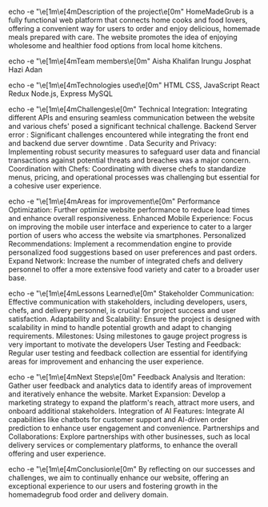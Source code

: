 echo -e "\e[1m\e[4mDescription of the project\e[0m"
HomeMadeGrub is a fully functional web platform that connects home cooks and food lovers, offering a convenient way for users to order and enjoy delicious, homemade meals prepared with care. The website promotes the idea of enjoying wholesome and healthier food options from local home kitchens.

echo -e "\e[1m\e[4mTeam members\e[0m"
Aisha Khalifan 
Irungu Josphat
Hazi Adan


echo -e "\e[1m\e[4mTechnologies used\e[0m"
HTML
CSS,
JavaScript
React
Redux
Node.js, Express
MySQL

echo -e "\e[1m\e[4mChallenges\e[0m"
Technical Integration: Integrating different APIs and ensuring seamless communication between the website and various chefs'  posed a significant technical challenge.
Backend Server error : Significant challenges encountered while integrating the front end and backend due server downtime .
Data Security and Privacy: Implementing robust security measures to safeguard user data and financial transactions against potential threats and breaches was a major concern.
Coordination with Chefs: Coordinating with diverse chefs to standardize menus, pricing, and operational processes was challenging but essential for a cohesive user experience.

echo -e "\e[1m\e[4mAreas for improvement\e[0m"
Performance Optimization: Further optimize website performance to reduce load times and enhance overall responsiveness.
Enhanced Mobile Experience: Focus on improving the mobile user interface and experience to cater to a larger portion of users who access the website via smartphones.
Personalized Recommendations: Implement a recommendation engine to provide personalized food suggestions based on user preferences and past orders.
Expand  Network: Increase the number of integrated chefs and delivery personnel to offer a more extensive food variety and cater to a broader user base.

echo -e "\e[1m\e[4mLessons Learned\e[0m"
Stakeholder Communication: Effective communication with stakeholders, including developers, users, chefs, and delivery personnel, is crucial for project success and user satisfaction.
Adaptability and Scalability: Ensure the project is designed with scalability in mind to handle potential growth and adapt to changing requirements.
Milestones: Using milestones to gauge project progress is very important to motivate the developers
User Testing and Feedback: Regular user testing and feedback collection are essential for identifying areas for improvement and enhancing the user experience.

echo -e "\e[1m\e[4mNext Steps\e[0m"
Feedback Analysis and Iteration: Gather user feedback and analytics data to identify areas of improvement and iteratively enhance the website.
Market Expansion: Develop a marketing strategy to expand the platform's reach, attract more users, and onboard additional stakeholders.
Integration of AI Features: Integrate AI capabilities like chatbots for customer support and AI-driven order prediction to enhance user engagement and convenience.
Partnerships and Collaborations: Explore partnerships with other businesses, such as local delivery services or complementary platforms, to enhance the overall offering and user experience.

echo -e "\e[1m\e[4mConclusion\e[0m"
By reflecting on our successes and challenges, we aim to continually enhance our website, offering an exceptional experience to our users and fostering growth in the homemadegrub food order and delivery domain.
